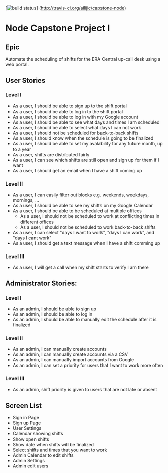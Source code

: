 [![build status](https://api.travis-ci.org/ailijic/capstone-node.svg)] (http://travis-ci.org/ailijic/capstone-node)
# Node Capstone Project I 
## Epic
Automate the scheduling of shifts for the ERA Central up-call desk using a web portal.
## User Stories
### Level I
- As a user, I should be able to sign up to the shift portal
- As a user, I should be able to log in to the shift portal
- As a user, I should be able to log in with my Google account
- As a user, I should be able to see what days and times I am scheduled
- As a user, I should be able to select what days I can not work
- As a user, I should not be scheduled for back-to-back shifts
- As a user, I should know when the schedule is going to be finalized
- As a user, I should be able to set my avalability for any future month, up to a year
- As a user, shifts are distributed fairly
- As a user, I can see which shifts are still open and sign up for them if I want
- As a user, I should get an email when I have a shift coming up

### Level II
- As a user, I can easily filter out blocks e.g. weekends, weekdays, mornings, ...
- As a user, I should be able to see my shifts on my Google Calendar
- As a user, I should be able to be scheduled at multiple offices
  * As a user, I should not be scheduled to work at conflicting times in different offices
  * As a user, I should not be scheduled to work back-to-back shifts
- As a user, I can select "days I want to work", "days I can work", and "days I cant work"
- As a user, I should get a text message when I have a shift comming up

### Level III
- As a user, I will get a call when my shift starts to verify I am there

## Administrator Stories:
### Level I
- As an admin, I should be able to sign up
- As an admin, I should be able to log in
- As an admin, I should be able to manually edit the schedule after it is finalized

### Level II
- As an admin, I can manually create accounts
- As an admin, I can manually create accounts via a CSV
- As an admin, I can manually import accounts from Google
- As an admin, I can set a priority for users that I want to work more often

### Level III
- As an admin, shift priority is given to users that are not late or absent

## Screen List
- Sign in Page
- Sign up Page
- User Settings
- Calendar showing shifts
- Show open shifts
- Show date when shifts will be finalized
- Select shifts and times that you want to work
- Admin Calendar to edit shifts
- Admin Settings
- Admin edit users
